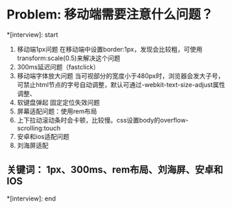 # Problem: 移动端需要注意什么问题？

*[interview]: start

1. 移动端1px问题
在移动端中设置border:1px，发现会比较粗，可使用transform:scale(0.5)来解决这个问题
2. 300ms延迟问题（fastclick）
3. 移动端字体放大问题
当可视部分的宽度小于480px时，浏览器会发大子号，可禁止html节点的字号自动调整，默认可通过-webkit-text-size-adjust属性调整、
4. 软键盘弹起 固定定位失效问题
5. 屏幕适配问题：使用rem布局
6. 上下拉动滚动条时会卡顿，比较慢。css设置body的overflow-scrolling:touch
7. 安卓和ios适配问题
8. 刘海屏适配

## 关键词： 1px、300ms、rem布局、刘海屏、安卓和IOS
*[interview]: end
